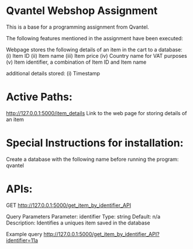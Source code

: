 # Qvantel Webshop Assignment

This is a base for a programming assignment from Qvantel.

The following features mentioned in the assignment have been executed:

Webpage stores the following details of an item in the cart to a database:	
(i) Item ID
(ii) Item name 
(iii) Item price
(iv) Country name for VAT purposes 
(v) Item identifier, a combination of Item ID and Item name

additional details stored:
(i) Timestamp

# Active Paths: 
http://127.0.0.1:5000/item_details Link to the web page for storing details of an item

# Special Instructions for installation:
Create a database with the following name before running the program:
qvantel

# APIs:
GET http://127.0.0.1:5000/get_item_by_identifier_API

Query Parameters
Parameter: identifier
Type: string
Default: n/a
Description: Identifies a uniques item saved in the database

Example query
http://127.0.0.1:5000/get_item_by_identifier_API?identifier=11a

